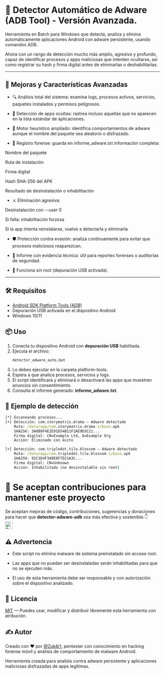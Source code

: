 # 🔎 Detector Automático de Adware (ADB Tool) - Versión Avanzada.

Herramienta en Batch para Windows que detecta, analiza y elimina automáticamente aplicaciones Android con adware persistente, usando comandos ADB.

Ahora con un rango de detección mucho más amplio, agresivo y profundo, capaz de identificar procesos y apps maliciosas que intenten ocultarse, así como registrar su hash y firma digital antes de eliminarlas o deshabilitarlas.

---
## 🚀 Mejoras y Características Avanzadas

* 🔍 Análisis total del sistema: examina logs, procesos activos, servicios, paquetes instalados y permisos peligrosos.

* 🎯 Detección de apps ocultas: rastrea incluso aquellas que no aparecen en la lista estándar de aplicaciones.

* 🧠 Motor heurístico ampliado: identifica comportamientos de adware aunque el nombre del paquete sea aleatorio o disfrazado.

* 📜 Registro forense: guarda en informe_adware.txt información completa:

Nombre del paquete

Ruta de instalación

Firma digital

Hash SHA-256 del APK

Resultado de desinstalación o inhabilitación

* ⚔️ Eliminación agresiva:

Desinstalación con --user 0

Si falla: inhabilitación forzosa

Si la app intenta reinstalarse, vuelve a detectarla y eliminarla

* 🛡 Protección contra evasión: analiza continuamente para evitar que procesos maliciosos reaparezcan.

* 📁 Informe con evidencia técnica: útil para reportes forenses o auditorías de seguridad.

* 🔐 Funciona sin root (depuración USB activada).

---
## 🛠️ Requisitos
- [Android SDK Platform Tools (ADB)](https://developer.android.com/tools/releases/platform-tools)
- Depuración USB activada en el dispositivo Android
- Windows 10/11

## 📦 Uso

1. Conecta tu dispositivo Android con **depuración USB** habilitada.
2. Ejecuta el archivo:
   ```bat
   detector_adware_auto.bat
3. Lo debes ejecutar en la carpeta platform-tools.
4. Espera a que analice procesos, servicios y logs.
5. El script identificará y eliminará o desactivará las apps que muestren anuncios sin consentimiento.
6. Consulta el informe generado: **informe_adware.txt**.

## 📄 Ejemplo de detección

```bat
[*] Escaneando procesos...
[+] Detección: com.storymatrix.drama — Adware detectado
    Ruta: /data/app/com.storymatrix.drama-1/base.apk
    SHA256: 3A8B9F4E2E91D54B11F2AE9D3C21...
    Firma digital: CN=Example Ltd, O=Example Org
    Acción: Eliminado con éxito

[+] Detección: com.tripledot.tile.blossom — Adware detectado
    Ruta: /data/app/com.tripledot.tile.blossom-1/base.apk
    SHA256: 92C1D4F3A9E8F7D21A3C...
    Firma digital: CN=Unknown
    Acción: Inhabilitado (no desinstalable sin root)
```

# 🚀 Se aceptan contribuciones para mantener este proyecto

Se aceptan mejoras de código, contribuciones, sugerencias y donaciones para hacer que **detector-adware-adb** sea más efectiva y sostenible.👇
<br />
<a href="https://www.paypal.com/paypalme/babiloniaetica"><img title="Donations For Projects" height="25" src="https://ionicabizau.github.io/badges/paypal.svg" /></a>
</div>

## ⚠️ Advertencia

* Este script no elimina malware de sistema preinstalado sin acceso root.

* Las apps que no puedan ser desinstaladas serán inhabilitadas para que no se ejecuten más.

* El uso de esta herramienta debe ser responsable y con autorización sobre el dispositivo analizado.

## 📜 Licencia
[MIT](https://github.com/Zuk4r1/detector-adware-adb/blob/main/LICENSE) — Puedes usar, modificar y distribuir libremente esta herramienta con atribución.

## ✍️ Autor
Creado con ❤️ por [@Zuk4r1](https://github.com/Zuk4r1), pentester con conocimiento en hacking forense móvil y análisis de comportamiento de malware Android.

Herramienta creada para analisis contra adware persistente y aplicaciones maliciosas disfrazadas de apps legítimas.
